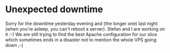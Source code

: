 # Unexpected downtime

Sorry for the downtime yesterday evening and (the longer one) last night (when you're asleep, you can't reboot a server). Stefan and I are
working on it :-) We are still trying to find the best Apache configuration
for our slice which sometimes ends in a disaster not to mention the whole 
VPS going down ;-)